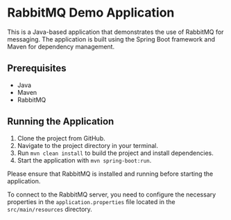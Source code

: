 # RabbitMQ Demo Application

This is a Java-based application that demonstrates the use of RabbitMQ for messaging. The application is built using the Spring Boot framework and Maven for dependency management.

## Prerequisites

- Java
- Maven
- RabbitMQ

## Running the Application

1. Clone the project from GitHub.
2. Navigate to the project directory in your terminal.
3. Run `mvn clean install` to build the project and install dependencies.
4. Start the application with `mvn spring-boot:run`.

Please ensure that RabbitMQ is installed and running before starting the application.

To connect to the RabbitMQ server, you need to configure the necessary properties in the `application.properties` file located in the `src/main/resources` directory.

